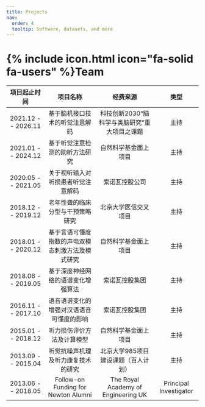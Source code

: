 ```yaml
---
title: Projects
nav:
  order: 4
  tooltip: Software, datasets, and more
---
```


# {% include icon.html icon="fa-solid fa-users" %}Team

| 项目起止时间       |  项目名称      |    经费来源          | 类型  |
|:-------------:|:------------------:|:---------------:|:------------:|
| 2021.12 -- 2026.11 |    基于脑机接口技术的听觉注意解码  |   科技创新2030“脑科学与类脑研究”重大项目之课题      |   主持      |
| 2021.01 -- 2024.12 |    基于听觉注意检测的助听方法研究  |   自然科学基金面上项目       |   主持      |
| 2020.05 -- 2021.05 |    关于视听输入对听损患者听觉注意解码  |   索诺瓦控股公司    |   主持      |
| 2018.12 -- 2019.12 |    老年性聋的临床分型与干预策略研究	  |   北京大学医信交叉项目     |   主持      |
| 2018.01 -- 2020.12 |    基于言语可懂度指数的声电双模态刺激方法及模式研究  |   自然科学基金面上项目     |   主持      |
| 2018.06 -- 2019.05 |    基于深度神经网络的语谱变化增强算法  |   索诺瓦控股集团    |   主持      |
| 2016.11 -- 2017.10 |    语音语谱变化的增强对汉语语音可懂度的影响  |   索诺瓦控股集团    |   主持      |
| 2015.01 -- 2018.12 |    听力损伤评价方法及计算模型  |   自然科学基金面上项目     |   主持      |
| 2013.09 -- 2015.04 |    听觉抗噪声机理及听力康复技术的研究  |   北京大学985项目建设课题（百人计划）    |   主持      |
| 2013.06 -- 2018.05	|    Follow-on Funding for Newton Alumni  |   The Royal Academy of Engineering UK     |   Principal Investigator    |
